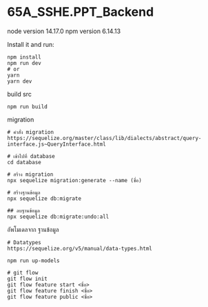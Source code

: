 # 65A_SSHE.PPT_Backend

node version 14.17.0
npm version 6.14.13

Install it and run:

```install
npm install
npm run dev
# or
yarn
yarn dev
```

build src

```build
npm run build
```

migration

```คำสั่ง migration
# คำสั่ง migration
https://sequelize.org/master/class/lib/dialects/abstract/query-interface.js~QueryInterface.html
```

```migration
# เข้าไปที่ database
cd database

# สร้าง migration
npx sequelize migration:generate --name (ชื่อ)

# สร้างฐานข้อมูล
npx sequelize db:migrate

## ลบฐานข้อมูล
npx sequelize db:migrate:undo:all
```

อัพโมเดลจาก ฐานข้อมูล

```Datatypes
# Datatypes
https://sequelize.org/v5/manual/data-types.html
```

```up-models
npm run up-models
```

```git flow
# git flow
git flow init
git flow feature start <ชื่อ>
git flow feature finish <ชื่อ>
git flow feature public <ชื่อ>
```
